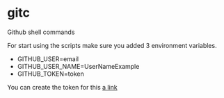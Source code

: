 # gitc
Github shell commands

For start using the scripts make sure you added 3 environment variables.

* GITHUB_USER=email
* GITHUB_USER_NAME=UserNameExample
* GITHUB_TOKEN=token

You can create the token for this [a link](https://github.com/settings/tokens)

